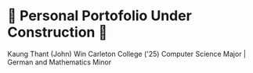 # 🚧 Personal Portofolio Under Construction 🚧

Kaung Thant (John) Win
Carleton College ('25)
Computer Science Major | German and Mathematics Minor
